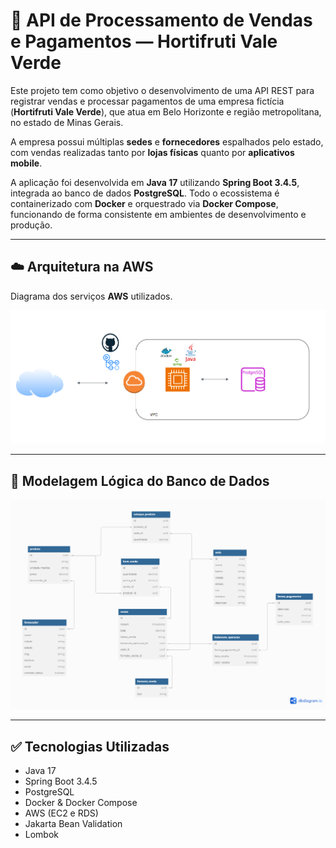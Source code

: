 # 🍉 API de Processamento de Vendas e Pagamentos — Hortifruti Vale Verde

Este projeto tem como objetivo o desenvolvimento de uma API REST para registrar vendas e processar pagamentos de uma empresa fictícia  (**Hortifruti Vale Verde**), que atua em Belo Horizonte e região metropolitana, no estado de Minas Gerais.

A empresa possui múltiplas **sedes** e **fornecedores** espalhados pelo estado, com vendas realizadas tanto por **lojas físicas** quanto por **aplicativos mobile**.

A aplicação foi desenvolvida em **Java 17** utilizando **Spring Boot 3.4.5**, integrada ao banco de dados **PostgreSQL**. Todo o ecossistema é containerizado com **Docker** e orquestrado via **Docker Compose**, 
funcionando de forma consistente em ambientes de desenvolvimento e produção.

---

## ☁️ Arquitetura na AWS

Diagrama dos serviços **AWS** utilizados.

<p align="center">
  <img src="images/diagram-aws.png" alt="Diagrama da Arquitetura na AWS" width="700">
</p>

---

## 🧠 Modelagem Lógica do Banco de Dados

<p align="center">
  <img src="images/logic-model.png" alt="Diagrama da Modelagem Lógica" width="700">
</p>

---

## ✅ Tecnologias Utilizadas

- Java 17
- Spring Boot 3.4.5
- PostgreSQL
- Docker & Docker Compose
- AWS (EC2 e RDS)
- Jakarta Bean Validation
- Lombok
